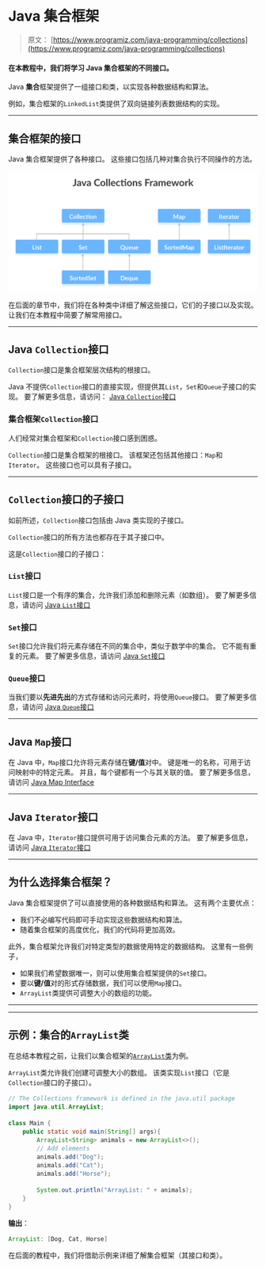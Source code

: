 # Java 集合框架

> 原文： [https://www.programiz.com/java-programming/collections](https://www.programiz.com/java-programming/collections)

#### 在本教程中，我们将学习 Java 集合框架的不同接口。

Java **集合**框架提供了一组接口和类，以实现各种数据结构和算法。

例如，集合框架的`LinkedList`类提供了双向链接列表数据结构的实现。

* * *

## 集合框架的接口

Java 集合框架提供了各种接口。 这些接口包括几种对集合执行不同操作的方法。

![Interfaces in the Java Collections Framework](img/523d1fe4b9abd11729307e17ebc37d48.png)

在后面的章节中，我们将在各种类中详细了解这些接口，它们的子接口以及实现。 让我们在本教程中简要了解常用接口。

* * *

## Java `Collection`接口

`Collection`接口是集合框架层次结构的根接口。

Java 不提供`Collection`接口的直接实现，但提供其`List`，`Set`和`Queue`子接口的实现。 要了解更多信息，请访问： [Java `Collection`接口](/java-programming/collection-interface "Java Collection Interface")

### 集合框架`Collection`接口

人们经常对集合框架和`Collection`接口感到困惑。

`Collection`接口是集合框架的根接口。 该框架还包括其他接口：`Map`和`Iterator`。 这些接口也可以具有子接口。

* * *

## `Collection`接口的子接口

如前所述，`Collection`接口包括由 Java 类实现的子接口。

`Collection`接口的所有方法也都存在于其子接口中。

这是`Collection`接口的子接口：

### `List`接口

`List`接口是一个有序的集合，允许我们添加和删除元素（如数组）。 要了解更多信息，请访问 [Java `List`接口](/java-programming/list "Java List Interface")

### `Set`接口

`Set`接口允许我们将元素存储在不同的集合中，类似于数学中的集合。 它不能有重复的元素。 要了解更多信息，请访问 [Java `Set`接口](/java-programming/set "Java Set Interface")

### `Queue`接口

当我们要以**先进先出**的方式存储和访问元素时，将使用`Queue`接口。 要了解更多信息，请访问 [Java `Queue`接口](/java-programming/queue "Java Queue Interface")

* * *

## Java `Map`接口

在 Java 中，`Map`接口允许将元素存储在**键/值**对中。 键是唯一的名称，可用于访问映射中的特定元素。 并且，每个键都有一个与其关联的值。 要了解更多信息，请访问 [Java Map Interface](/java-programming/map "Java Map Interface")

* * *

## Java `Iterator`接口

在 Java 中，`Iterator`接口提供可用于访问集合元素的方法。 要了解更多信息，请访问 [Java `Iterator`接口](/java-programming/iterator "Java Interface Interface")

* * *

## 为什么选择集合框架？

Java 集合框架提供了可以直接使用的各种数据结构和算法。 这有两个主要优点：

*   我们不必编写代码即可手动实现这些数据结构和算法。
*   随着集合框架的高度优化，我们的代码将更加高效。

此外，集合框架允许我们对特定类型的数据使用特定的数据结构。 这里有一些例子，

*   如果我们希望数据唯一，则可以使用集合框架提供的`Set`接口。
*   要以**键/值**对的形式存储数据，我们可以使用`Map`接口。
*   `ArrayList`类提供可调整大小的数组的功能。

* * *

* * *

## 示例：集合的`ArrayList`类

在总结本教程之前，让我们以集合框架的[`ArrayList`类](/java-programming/arraylist "Java ArrayList")为例。

`ArrayList`类允许我们创建可调整大小的数组。 该类实现`List`接口（它是`Collection`接口的子接口）。

```java
// The Collections framework is defined in the java.util package
import java.util.ArrayList;

class Main {
    public static void main(String[] args){
        ArrayList<String> animals = new ArrayList<>();
        // Add elements
        animals.add("Dog");
        animals.add("Cat");
        animals.add("Horse");

        System.out.println("ArrayList: " + animals);
    }
}

```

**输出**：

```java
ArrayList: [Dog, Cat, Horse] 
```

在后面的教程中，我们将借助示例来详细了解集合框架（其接口和类）。